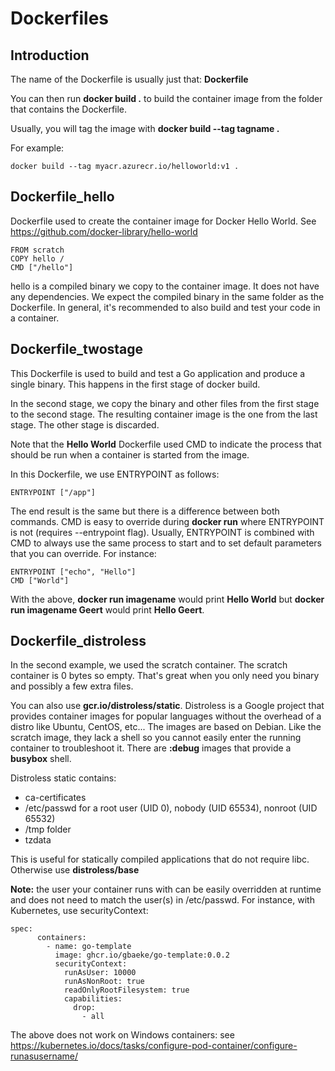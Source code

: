 # Dockerfiles

## Introduction

The name of the Dockerfile is usually just that: **Dockerfile**

You can then run **docker build .** to build the container image from the folder that contains the Dockerfile.

Usually, you will tag the image with **docker build --tag tagname .**

For example:

```
docker build --tag myacr.azurecr.io/helloworld:v1 .
```

## Dockerfile_hello

Dockerfile used to create the container image for Docker Hello World. See https://github.com/docker-library/hello-world

```
FROM scratch
COPY hello /
CMD ["/hello"]
```

hello is a compiled binary we copy to the container image. It does not have any dependencies. We expect the compiled binary in the same folder as the Dockerfile. In general, it's recommended to also build and test your code in a container.

## Dockerfile_twostage

This Dockerfile is used to build and test a Go application and produce a single binary. This happens in the first stage of docker build.

In the second stage, we copy the binary and other files from the first stage to the second stage. The resulting container image is the one from the last stage. The other stage is discarded.

Note that the **Hello World** Dockerfile used CMD to indicate the process that should be run when a container is started from the image.

In this Dockerfile, we use ENTRYPOINT as follows:

```
ENTRYPOINT ["/app"]
```

The end result is the same but there is a difference between both commands. CMD is easy to override during **docker run** where ENTRYPOINT is not (requires --entrypoint flag). Usually, ENTRYPOINT is combined with CMD to always use the same process to start and to set default parameters that you can override. For instance:

```
ENTRYPOINT ["echo", "Hello"] 
CMD ["World"]
```

With the above, **docker run imagename** would print **Hello World** but **docker run imagename Geert** would print **Hello Geert**.

## Dockerfile_distroless

In the second example, we used the scratch container. The scratch container is 0 bytes so empty. That's great when you only need you binary and possibly a few extra files.

You can also use **gcr.io/distroless/static**. Distroless is a Google project that provides container images for popular languages without the overhead of a distro like Ubuntu, CentOS, etc... The images are based on Debian. Like the scratch image, they lack a shell so you cannot easily enter the running container to troubleshoot it. There are **:debug** images that provide a **busybox** shell.

Distroless static contains:
- ca-certificates
- /etc/passwd for a root user (UID 0), nobody (UID 65534), nonroot (UID 65532) 
- /tmp folder
- tzdata

This is useful for statically compiled applications that do not require libc. Otherwise use **distroless/base**

**Note:** the user your container runs with can be easily overridden at runtime and does not need to match the user(s) in /etc/passwd. For instance, with Kubernetes, use securityContext:

```
spec:
      containers:
        - name: go-template
          image: ghcr.io/gbaeke/go-template:0.0.2
          securityContext:
            runAsUser: 10000
            runAsNonRoot: true
            readOnlyRootFilesystem: true
            capabilities:
              drop:
                - all
```

The above does not work on Windows containers: see https://kubernetes.io/docs/tasks/configure-pod-container/configure-runasusername/ 

